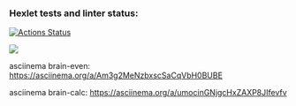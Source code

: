 ### Hexlet tests and linter status:
[![Actions Status](https://github.com/foxyfable/frontend-project-44/actions/workflows/hexlet-check.yml/badge.svg)](https://github.com/foxyfable/frontend-project-44/actions)

<a href="https://codeclimate.com/github/foxyfable/frontend-project-44/maintainability"><img src="https://api.codeclimate.com/v1/badges/299c2a241a5d3b5e9cae/maintainability" /></a>

asciinema brain-even:
https://asciinema.org/a/Am3g2MeNzbxscSaCqVbH0BUBE

asciinema brain-calc:
https://asciinema.org/a/umocinGNjgcHxZAXP8JIfevfv